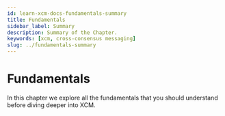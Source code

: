 ```yaml
---
id: learn-xcm-docs-fundamentals-summary
title: Fundamentals
sidebar_label: Summary
description: Summary of the Chapter.
keywords: [xcm, cross-consensus messaging]
slug: ../fundamentals-summary
---
```


# Fundamentals

In this chapter we explore all the fundamentals that you should understand before diving deeper into
XCM.

